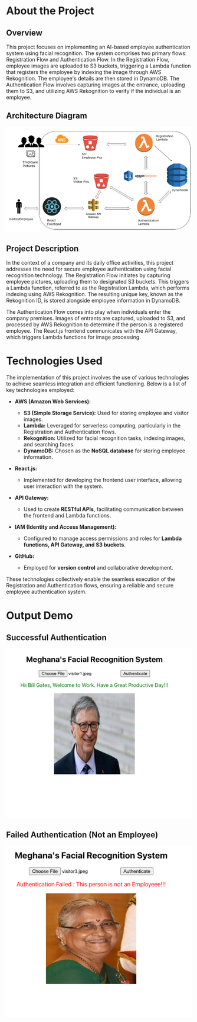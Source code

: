 # About the Project

## Overview

This project focuses on implementing an AI-based employee authentication system using facial recognition. The system comprises two primary flows: Registration Flow and Authentication Flow. In the Registration Flow, employee images are uploaded to S3 buckets, triggering a Lambda function that registers the employee by indexing the image through AWS Rekognition. The employee's details are then stored in DynamoDB. The Authentication Flow involves capturing images at the entrance, uploading them to S3, and utilizing AWS Rekognition to verify if the individual is an employee.

## Architecture Diagram

![Architecture Diagram](https://github.com/Meghana1999/AWS-React-Facial-Recognition/blob/main/AWS-React-Faciaol-Recognition-Architecture.jpg)

## Project Description

In the context of a company and its daily office activities, this project addresses the need for secure employee authentication using facial recognition technology. The Registration Flow initiates by capturing employee pictures, uploading them to designated S3 buckets. This triggers a Lambda function, referred to as the Registration Lambda, which performs indexing using AWS Rekognition. The resulting unique key, known as the Rekognition ID, is stored alongside employee information in DynamoDB.

The Authentication Flow comes into play when individuals enter the company premises. Images of entrants are captured, uploaded to S3, and processed by AWS Rekognition to determine if the person is a registered employee. The React.js frontend communicates with the API Gateway, which triggers Lambda functions for image processing.

# Technologies Used

The implementation of this project involves the use of various technologies to achieve seamless integration and efficient functioning. Below is a list of key technologies employed:

- **AWS (Amazon Web Services):**
  - **S3 (Simple Storage Service):** Used for storing employee and visitor images.
  - **Lambda:** Leveraged for serverless computing, particularly in the Registration and Authentication flows.
  - **Rekognition:** Utilized for facial recognition tasks, indexing images, and searching faces.
  - **DynamoDB:** Chosen as the **NoSQL database** for storing employee information.

- **React.js:**
  - Implemented for developing the frontend user interface, allowing user interaction with the system.

- **API Gateway:**
  - Used to create **RESTful APIs**, facilitating communication between the frontend and Lambda functions.

- **IAM (Identity and Access Management):**
  - Configured to manage access permissions and roles for **Lambda functions, API Gateway, and S3 buckets**.

- **GitHub:**
  - Employed for **version control** and collaborative development.

These technologies collectively enable the seamless execution of the Registration and Authentication flows, ensuring a reliable and secure employee authentication system.

# Output Demo

## Successful Authentication

![Successful Authentication](https://github.com/Meghana1999/AWS-React-Facial-Recognition/blob/main/Successful%20Authentication%20Screenshot.png)

## Failed Authentication (Not an Employee)

![Failed Authentication](https://github.com/Meghana1999/AWS-React-Facial-Recognition/blob/main/Failed%20Authentication%20Screenshot.png)

